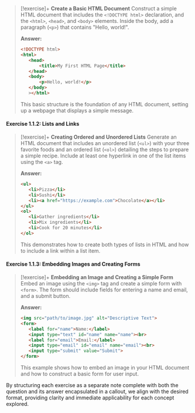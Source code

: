 

>[!exercise]+ **Create a Basic HTML Document**
>Construct a simple HTML document that includes the `<!DOCTYPE html>` declaration, and the `<html>`, `<head>`, and `<body>` elements. Inside the body, add a paragraph (`<p>`) that contains "Hello, world!".
>
>**Answer:**
>```html
><!DOCTYPE html>
> <html>
>    <head>
>        <title>My First HTML Page</title>
>    </head>
>    <body>
>        <p>Hello, world!</p>
>    </body>
>    ></html>
>```
>This basic structure is the foundation of any HTML document, setting up a webpage that displays a simple message.

#### Exercise 1.1.2: Lists and Links

>[!exercise]+ **Creating Ordered and Unordered Lists**
>Generate an HTML document that includes an unordered list (`<ul>`) with your three favorite foods and an ordered list (`<ol>`) detailing the steps to prepare a simple recipe. Include at least one hyperlink in one of the list items using the `<a>` tag.
>
>**Answer:**
>```html
><ul>
>    <li>Pizza</li>
>    <li>Sushi</li>
>    <li><a href="https://example.com">Chocolate</a></li>
></ul>
><ol>
>    <li>Gather ingredients</li>
>    <li>Mix ingredients</li>
>    <li>Cook for 20 minutes</li>
></ol>
>```
>This demonstrates how to create both types of lists in HTML and how to include a link within a list item.

#### Exercise 1.1.3: Embedding Images and Creating Forms

>[!exercise]+ **Embedding an Image and Creating a Simple Form**
>Embed an image using the `<img>` tag and create a simple form with `<form>`. The form should include fields for entering a name and email, and a submit button.
>
>**Answer:**
>```html
><img src="path/to/image.jpg" alt="Descriptive Text">
><form>
>    <label for="name">Name:</label>
>    <input type="text" id="name" name="name"><br>
>    <label for="email">Email:</label>
>    <input type="email" id="email" name="email"><br>
>    <input type="submit" value="Submit">
></form>
>```
>This example shows how to embed an image in your HTML document and how to construct a basic form for user input.

By structuring each exercise as a separate note complete with both the question and its answer encapsulated in a callout, we align with the desired format, providing clarity and immediate applicability for each concept explored.